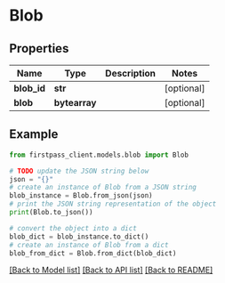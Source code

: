 # Blob


## Properties

Name | Type | Description | Notes
------------ | ------------- | ------------- | -------------
**blob_id** | **str** |  | [optional] 
**blob** | **bytearray** |  | [optional] 

## Example

```python
from firstpass_client.models.blob import Blob

# TODO update the JSON string below
json = "{}"
# create an instance of Blob from a JSON string
blob_instance = Blob.from_json(json)
# print the JSON string representation of the object
print(Blob.to_json())

# convert the object into a dict
blob_dict = blob_instance.to_dict()
# create an instance of Blob from a dict
blob_from_dict = Blob.from_dict(blob_dict)
```
[[Back to Model list]](../README.md#documentation-for-models) [[Back to API list]](../README.md#documentation-for-api-endpoints) [[Back to README]](../README.md)


